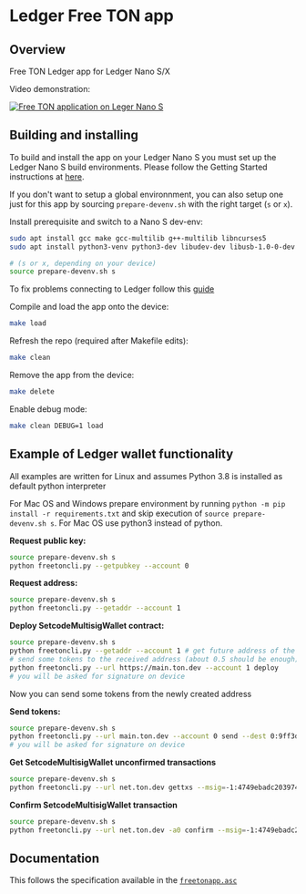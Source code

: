# Ledger Free TON app

## Overview
Free TON Ledger app for Ledger Nano S/X

Video demonstration:

[![Free TON application on Leger Nano S](https://i.imgur.com/akOhJYh.png)](https://youtu.be/QVHLJHUNEJU "Free TON application on Leger Nano S")

## Building and installing
To build and install the app on your Ledger Nano S you must set up the Ledger Nano S build environments. Please follow the Getting Started instructions at [here](https://ledger.readthedocs.io/en/latest/userspace/getting_started.html).

If you don't want to setup a global environnment, you can also setup one just for this app by sourcing `prepare-devenv.sh` with the right target (`s` or `x`).

Install prerequisite and switch to a Nano S dev-env:

```bash
sudo apt install gcc make gcc-multilib g++-multilib libncurses5
sudo apt install python3-venv python3-dev libudev-dev libusb-1.0-0-dev

# (s or x, depending on your device)
source prepare-devenv.sh s 
```

To fix problems connecting to Ledger follow this [guide](https://support.ledger.com/hc/en-us/articles/115005165269-Fix-connection-issues)

Compile and load the app onto the device:
```bash
make load
```

Refresh the repo (required after Makefile edits):
```bash
make clean
```

Remove the app from the device:
```bash
make delete
```

Enable debug mode:
```bash
make clean DEBUG=1 load
```

## Example of Ledger wallet functionality

All examples are written for Linux and assumes Python 3.8 is installed as default python interpreter

For Mac OS and Windows prepare environment by running `python -m pip install -r requirements.txt` and skip execution of `source prepare-devenv.sh s`. For Mac OS use python3 instead of python.

**Request public key:**
```bash
source prepare-devenv.sh s
python freetoncli.py --getpubkey --account 0
```

**Request address:**
```bash
source prepare-devenv.sh s
python freetoncli.py --getaddr --account 1
```

**Deploy SetcodeMultisigWallet contract:**

```bash
source prepare-devenv.sh s
python freetoncli.py --getaddr --account 1 # get future address of the contract
# send some tokens to the received address (about 0.5 should be enough)
python freetoncli.py --url https://main.ton.dev --account 1 deploy
# you will be asked for signature on device
```
Now you can send some tokens from the newly created address

**Send tokens:**

```bash
source prepare-devenv.sh s
python freetoncli.py --url main.ton.dev --account 0 send --dest 0:9ff3d2dea4bb74f6cf55d4ff7186bc6b6bb1f3c57338a7ffcb57528b35ddc4af --value 111111111111
# you will be asked for signature on device
```

**Get SetcodeMultisigWallet unconfirmed transactions**

```bash
source prepare-devenv.sh s
python freetoncli.py --url net.ton.dev gettxs --msig=-1:4749ebadc203974c5ec61b557be5aefce2c60a344563c54f756a2cc89febd589
```

**Confirm SetcodeMultisigWallet transaction**

```bash
source prepare-devenv.sh s
python freetoncli.py --url net.ton.dev -a0 confirm --msig=-1:4749ebadc203974c5ec61b557be5aefce2c60a344563c54f756a2cc89febd589 --id 0x5fdc9d9edfc85781
```

## Documentation
This follows the specification available in the [`freetonapp.asc`](https://github.com/play-ton/ledger-app-freeton/blob/master/doc/freetonapp.asc)
